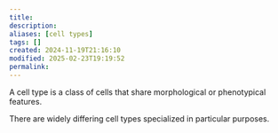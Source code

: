 ```yaml
---
title: 
description: 
aliases: [cell types]
tags: []
created: 2024-11-19T21:16:10
modified: 2025-02-23T19:19:52
permalink:
---
```


A cell type is a class of cells that share morphological or phenotypical features.

There are widely differing cell types specialized in particular purposes.
